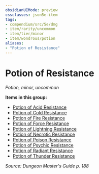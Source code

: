```yaml
---
obsidianUIMode: preview
cssclasses: json5e-item
tags:
- compendium/src/5e/dmg
- item/rarity/uncommon
- item/tier/minor
- item/wondrous/potion
aliases: 
- "Potion of Resistance"
---
```

# Potion of Resistance
*Potion, minor, uncommon*  


**Items in this group:**

- [Potion of Acid Resistance](Mechanics/items/potion-of-acid-resistance.md)
- [Potion of Cold Resistance](Mechanics/items/potion-of-cold-resistance.md)
- [Potion of Fire Resistance](Mechanics/items/potion-of-fire-resistance.md)
- [Potion of Force Resistance](Mechanics/items/potion-of-force-resistance.md)
- [Potion of Lightning Resistance](Mechanics/items/potion-of-lightning-resistance.md)
- [Potion of Necrotic Resistance](Mechanics/items/potion-of-necrotic-resistance.md)
- [Potion of Poison Resistance](Mechanics/items/potion-of-poison-resistance.md)
- [Potion of Psychic Resistance](Mechanics/items/potion-of-psychic-resistance.md)
- [Potion of Radiant Resistance](Mechanics/items/potion-of-radiant-resistance.md)
- [Potion of Thunder Resistance](Mechanics/items/potion-of-thunder-resistance.md)

*Source: Dungeon Master's Guide p. 188*